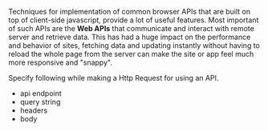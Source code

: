 Techniques for implementation of common browser APIs that are built on top of client-side javascript, provide a lot of useful features. Most important of such APIs are the **Web APIs** that communicate and interact with remote server and retrieve data. This has had a huge impact on the performance and behavior of sites, fetching data and updating instantly without having to reload the whole page from the server can make the site or app feel much more responsive and "snappy".

Specify following while making a Http Request for using an API.

- api endpoint
- query string
- headers
- body
